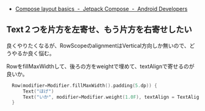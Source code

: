 - [Compose layout basics  -  Jetpack Compose  -  Android Developers](https://developer.android.com/jetpack/compose/layouts/basics)

## Text２つを片方を左寄せ、もう片方を右寄せしたい

良くやりたくなるが、RowScopeのalignmentはVertical方向しか無いので、どうやるか良く悩む。

RowをfillMaxWidthして、後ろの方をweightで埋めて、textAlignで寄せるのが良いか。

```kotlin
  Row(modifier=Modifier.fillMaxWidth().padding(5.dp)) {
      Text("ほげ")
      Text("いか", modifier=Modifier.weight(1.0F), textAlign = TextAlign.Center)
  }
```